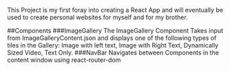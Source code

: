This Project is my first foray into creating a React App and will eventually be used to create personal websites for myself and for my brother.

##Components
###ImageGallery
  The ImageGallery Component Takes input from ImageGalleryContent.json and displays one of the following types of tiles in the Gallery: Image with left text, Image with Right Text, Dynamically Sized Video, Text Only.
###NavBar
  Navigates between Components in the content window using react-router-dom
